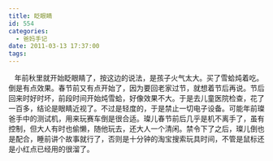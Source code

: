 ```yaml
---
title: 眨眼睛
id: 554
categories:
  - 爸妈手记
date: 2011-03-13 17:37:00
tags:
---
```


&nbsp;&nbsp; 年前秋里就开始眨眼睛了，按这边的说法，是孩子火气太大。买了雪蛤炖着吃。倒是有点效果。春节前又有点开始了，因为要回老家过节，就想着节后再说。节后回来时好时坏，前段时间开始炖雪蛤，好像效果不大。于是去儿童医院检查，花了一百多，结论是眼睛近视了。不过是轻度的，于是禁止一切电子设备。可能年前璨爸手中的测试机，用来玩赛车倒是很合适。璨儿春节前后几乎是机不离手了，虽有控制，但大人有时也偷懒，随他玩去，还大人一个清闲。禁令下了之后，璨儿倒也是配合，睡前讲个故事就行了，否则是十分钟的淘宝搜索玩具时间，不管是鼠标还是小红点已经用的很溜了。
<div style="position: absolute; display: none; z-index: 9999;" id="livemargins_control">![](chrome://livemargins/skin/monitor-background-horizontal.png)	![](chrome://livemargins/skin/monitor-background-vertical.png)	![](chrome://livemargins/skin/monitor-play-button.png)</div>